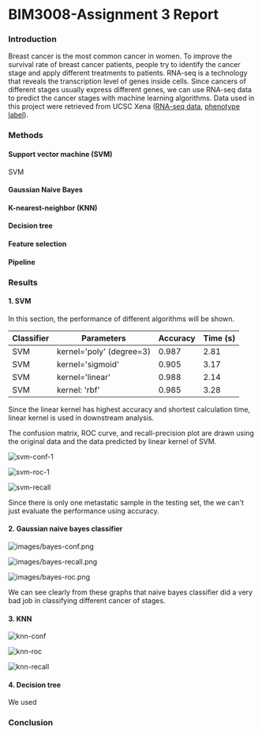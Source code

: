 # BIM3008-Assignment 3 Report

### Introduction

Breast cancer is the most common cancer in women. To improve the survival rate of breast cancer patients, people try to identify the cancer stage and apply different treatments to patients. RNA-seq is a technology that reveals the transcription level of genes inside cells. Since cancers of different stages usually express different genes, we can use RNA-seq data to predict the cancer stages with machine learning algorithms. Data used in this project were retrieved from UCSC Xena ([RNA-seq data](https://xenabrowser.net/datapages/?dataset=TCGA-BRCA.htseq_fpkm.tsv&host=https%3A%2F%2Fgdc.xenahubs.net&removeHub=https%3A%2F%2Fxena.treehouse.gi.ucsc.edu%3A443), [phenotype label](https://xenabrowser.net/datapages/?dataset=TCGA-BRCA.GDC_phenotype.tsv&host=https%3A%2F%2Fgdc.xenahubs.net&removeHub=https%3A%2F%2Fxena.treehouse.gi.ucsc.edu%3A443)). 

### Methods

#### Support vector machine (SVM)

SVM

#### Gaussian Naive Bayes

#### K-nearest-neighbor (KNN)

#### Decision tree

#### Feature selection

#### Pipeline

### Results

#### 1. SVM

In this section, the performance of different algorithms will be shown.

| Classifier | Parameters               | Accuracy | Time (s) |
| ---------- | ------------------------ | -------- | -------- |
| SVM        | kernel='poly' (degree=3) | 0.987    | 2.81     |
| SVM        | kernel='sigmoid'         | 0.905    | 3.17     |
| SVM        | kernel='linear'          | 0.988    | 2.14     |
| SVM        | kernel:  'rbf'           | 0.985    | 3.28     |

Since the linear kernel has highest accuracy and shortest calculation time, linear kernel is used in downstream analysis. 

The confusion matrix, ROC curve, and recall-precision plot are drawn using the original data and the data predicted by linear kernel of SVM. 

![svm-conf-1](images/svm-conf-1.png)

![svm-roc-1](images/svm-roc-1.png)

![svm-recall](images/svm-recall-1.png)

Since there is only one metastatic sample in the testing set, the we can't just evaluate the performance using accuracy.

#### 2. Gaussian naive bayes classifier

![images/bayes-conf.png](images/bayes-conf.png)

![images/bayes-recall.png](images/bayes-recall.png)

![images/bayes-roc.png](images/bayes-roc.png)

We can see clearly from these graphs that naive bayes classifier did a very bad job in classifying different cancer of stages. 

#### 3. KNN

![knn-conf](images/KNN-conf.png)

![knn-roc](images/KNN-roc.png)

![knn-recall](images/KNN-recall.png)

#### 4. Decision tree

We used 

### Conclusion

